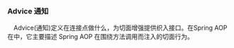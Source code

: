 ### Advice 通知

&ensp;&ensp;Advice(通知)定义在连接点做什么，为切面增强提供织入接口。在Spring AOP 在中，它主要描述
Spring AOP 在围绕方法调用而注入的切面行为。

